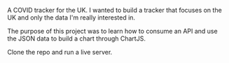 A COVID tracker for the UK. I wanted to build a tracker that focuses on the UK and only the data I'm really interested in. 

The purpose of this project was to learn how to consume an API and use the JSON data to build a chart through ChartJS.

Clone the repo and run a live server. 
